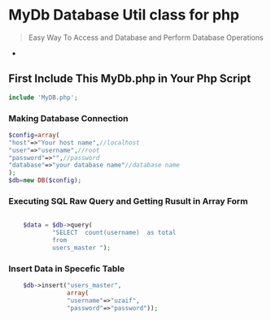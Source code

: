 # MyDb Database Util class for php

> Easy Way To Access and Database and Perform Database Operations

-

## First Include This MyDb.php in Your Php Script

```php
include 'MyDB.php';
```

### Making Database Connection

```php
$config=array(
"host"=>"Your host name",//localhost 
"user"=>"username",//root
"password"=>"",//password
"database"=>"your database name"//database name
);
$db=new DB($config);
```
### Executing SQL Raw Query and Getting Rusult in  Array Form

```php

	$data = $db->query(
			"SELECT  count(username)  as total 
			from
			users_master ");
```

### Insert Data in Specefic Table 

```php
	$db->insert("users_master",
				array(
				"username"=>"uzaif",
				"password"=>"password")); 
```

